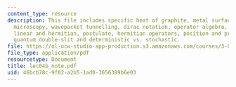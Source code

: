 ```yaml
---
content_type: resource
description: This file includes specific heat of graphite, metal surfaces, tunnelling
  microscopy, wavepacket tunnelling, dirac notation, operator algebra, commutators,
  linear and hermitian, postulate, hermitian operators, position and probability,
  quantum double-slit and deterministic vs. stochastic.
file: https://ol-ocw-studio-app-production.s3.amazonaws.com/courses/3-012-fundamentals-of-materials-science-fall-2005/46bcb78c9f02a2b51ad03656389b6e03_lec04b_note.pdf
file_type: application/pdf
resourcetype: Document
title: lec04b_note.pdf
uid: 46bcb78c-9f02-a2b5-1ad0-3656389b6e03
---
```

